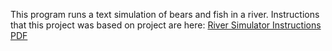 This program runs a text simulation of bears and fish in a river.
Instructions that this project was based on project are here: [River Simulator Instructions PDF](https://drive.google.com/file/d/1tIA3C6uvuAWu1pO8N2hCyeFohtBz7Flf/view?usp=sharing)
